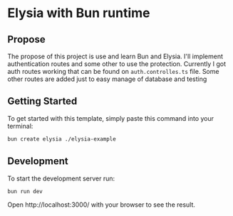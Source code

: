 # Elysia with Bun runtime

## Propose

The propose of this project is use and learn Bun and Elysia. I'll implement authentication routes and some other to use the protection.
Currently I got auth routes working that can be found on `auth.controlles.ts` file.
Some other routes are added just to easy manage of database and testing

## Getting Started

To get started with this template, simply paste this command into your terminal:

```bash
bun create elysia ./elysia-example
```

## Development

To start the development server run:

```bash
bun run dev
```

Open http://localhost:3000/ with your browser to see the result.
